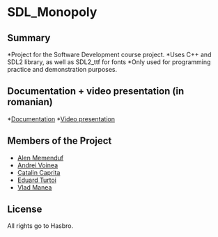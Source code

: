 # SDL_Monopoly

## Summary

*Project for the Software Development course project.
*Uses C++ and SDL2 library, as well as SDL2_ttf for fonts
*Only used for programming practice and demonstration purposes.

## Documentation + video presentation (in romanian)

*[Documentation](https://github.com/CatalinCaprita/SDL_Monopoly/docs/MDS_documentation.pdf)
*[Video presentation](https://youtu.be/PJMsQYXqKQQ)

## Members of the Project

* [Alen Memenduf](https://github.com/alenmemenduf)
* [Andrei Voinea](https://github.com/Andr3w16)
* [Catalin Caprita](https://github.com/CatalinCaprita)
* [Eduard Turtoi](https://github.com/eduardt04)
* [Vlad Manea](https://github.com/vladmanea99)

## License
All rights go to Hasbro.
